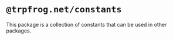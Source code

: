 # `@trpfrog.net/constants`

This package is a collection of constants that can be used in other packages.
